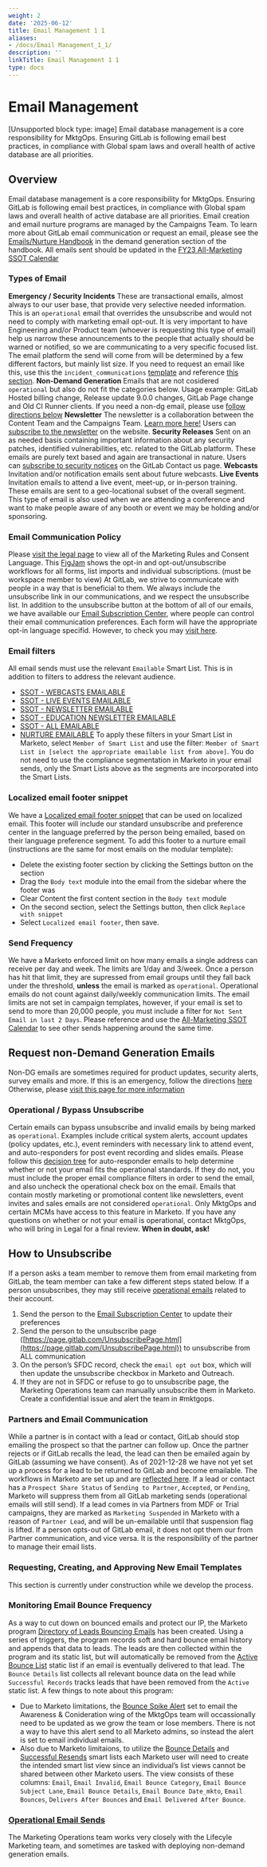 ```yaml
---
weight: 2
date: '2025-06-12'
title: Email Management 1 1
aliases:
- /docs/Email Management_1_1/
description: ''
linkTitle: Email Management 1 1
type: docs
---
```


# Email Management

[Unsupported block type: image]
Email database management is a core responsibility for MktgOps. Ensuring GitLab is following email best practices, in compliance with Global spam laws and overall health of active database are all priorities.
## Overview
Email database management is a core responsibility for MktgOps. Ensuring GitLab is following email best practices, in compliance with Global spam laws and overall health of active database are all priorities.
Email creation and email nurture programs are managed by the Campaigns Team. To learn more about GitLab email communication or request an email, please see the [Emails/Nurture Handbook](https://handbook.gitlab.com/handbook/marketing/lifecycle-marketing/emails-nurture/) in the demand generation section of the handbook.
All emails sent should be updated in the [FY23 All-Marketing SSOT Calendar](https://handbook.gitlab.com/handbook/marketing/#marketing-calendar-inputs)
### Types of Email
**Emergency / Security Incidents** These are transactional emails, almost always to our user base, that provide very selective needed information. This is an `operational` email that overrides the unsubscribe and would not need to comply with marketing email opt-out.
It is very important to have Engineering and/or Product team (whoever is requesting this type of email) help us narrow these announcements to the people that actually should be warned or notified, so we are communicating to a very specific focused list. The email platform the send will come from will be determined by a few different factors, but mainly list size. If you need to request an email like this, use this the `incident_communications` [template](https://gitlab.com/gitlab-com/marketing/marketing-operations/-/issues/new?issuable_template=incident_communications) and reference [this section](https://handbook.gitlab.com/handbook/marketing/marketing-operations/).
**Non-Demand Generation** Emails that are not cosidered `operational` but also do not fit the categories below. Usage example: GitLab Hosted billing change, Release update 9.0.0 changes, GitLab Page change and Old CI Runner clients. If you need a non-dg email, please use [follow directions below](https://handbook.gitlab.com/handbook/marketing/marketing-operations/email-management/#request-non-demand-generation-emails)
**Newsletter** The newsletter is a collaboration between the Content Team and the Campaigns Team. [Learn more here!](https://handbook.gitlab.com/handbook/marketing/lifecycle-marketing/email-processes-requests/#newsletter) Users can [subscribe to the newsletter](https://about.gitlab.com/company/contact/) on the website.
**Security Releases** Sent on an as needed basis containing important information about any security patches, identified vulnerabilities, etc. related to the GitLab platform. These emails are purely text based and again are transactional in nature. Users can [subscribe to security notices](https://about.gitlab.com/company/contact/#security-notices) on the GitLab Contact us page.
**Webcasts** Invitation and/or notification emails sent about future webcasts.
**Live Events** Invitation emails to attend a live event, meet-up, or in-person training. These emails are sent to a geo-locational subset of the overall segment. This type of email is also used when we are attending a conference and want to make people aware of any booth or event we may be holding and/or sponsoring.
### Email Communication Policy
Please [visit the legal page](https://internal.gitlab.com/handbook/legal-and-corporate-affairs/legal-privacy/#marketing-rules-and-consent-language/) to view all of the Marketing Rules and Consent Language.
This [FigJam](https://www.figma.com/file/fUbK9fPM0DOVf1ob6IIDbx/Opt-in-Workflow_2023-08-22_10-58-58?type=whiteboard&t=S4UoLJlyfrDlhTmw-1) shows the opt-in and opt-out/unsubscribe workflows for all forms, list imports and individual subscriptions. (must be workspace member to view)
At GitLab, we strive to communicate with people in a way that is beneficial to them. We always include the unsubscribe link in our communications, and we respect the unsubscribe list. In addition to the unsubscribe button at the bottom of all of our emails, we have available our [Email Subscription Center](https://about.gitlab.com/company/preference-center/), where people can control their email communication preferences.
Each form will have the appropriate opt-in language specifid. However, to check you may [visit here](https://docs.google.com/document/d/1UEfWo26DP7nRPrWRWo7O7oSrNp_rRuVqyN_vC7SwXME/edit?usp=sharing).
### Email filters
All email sends must use the relevant `Emailable` Smart List. This is in addition to filters to address the relevant audience.
- [SSOT - WEBCASTS EMAILABLE](https://engage-ab.marketo.com/?munchkinId=194-VVC-221#/classic/SL52991024A1)
- [SSOT - LIVE EVENTS EMAILABLE](https://engage-ab.marketo.com/?munchkinId=194-VVC-221#/classic/SL52991025A1)
- [SSOT - NEWSLETTER EMAILABLE](https://engage-ab.marketo.com/?munchkinId=194-VVC-221#/classic/SL52991026A1)
- [SSOT - EDUCATION NEWSLETTER EMAILABLE](https://engage-ab.marketo.com/?munchkinId=194-VVC-221#/classic/SL52991027A1)
- [SSOT - ALL EMAILABLE](https://engage-ab.marketo.com/?munchkinId=194-VVC-221#/classic/SL52996261A1)
- [NURTURE EMAILABLE](https://engage-ab.marketo.com/?munchkinId=194-VVC-221#/classic/SL52969344A1)
To apply these filters in your Smart List in Marketo, select `Member of Smart List` and use the filter: `Member of Smart List in [select the appropriate emailable list from above]`.
You do not need to use the compliance segmentation in Marketo in your email sends, only the Smart Lists above as the segments are incorporated into the Smart Lists.
### Localized email footer snippet
We have a [Localized email footer snippet](https://engage-ab.marketo.com/?munchkinId=194-VVC-221#/classic/SN15Z1B2ZN16) that can be used on localized email. This footer will include our standard unsubscribe and preference center in the language preferred by the person being emailed, based on their language preference segment. To add this footer to a nurture email (instructions are the same for most emails on the modular template):
- Delete the existing footer section by clicking the Settings button on the section
- Drag the `Body text` module into the email from the sidebar where the footer was
- Clear Content the first content section in the `Body text` module
- On the second section, select the Settings button, then click `Replace with snippet`
- Select `Localized email footer`, then save.
### Send Frequency
We have a Marketo enforced limit on how many emails a single address can receive per day and week. The limits are 1/day and 3/week. Once a person has hit that limit, they are supressed from email groups until they fall back under the threshold, **unless** the email is marked as `operational`. Operational emails do not count against daily/weekly communication limits.
The email limits are not set in campaign templates, however, if your email is set to send to more than 20,000 people, you must include a filter for `Not Sent Email in last 2 Days`.
Please reference and use the [All-Marketing SSOT Calendar](https://internal.gitlab.com/handbook/marketing/#fy25-ssot-marketing-calendar) to see other sends happening around the same time.
## Request non-Demand Generation Emails
Non-DG emails are sometimes required for product updates, security alerts, survey emails and more. If this is an emergency, follow the directions [here](https://handbook.gitlab.com/handbook/marketing/emergency-response/#marketing-emergency-response) Otherwise, please [visit this page for more information](https://handbook.gitlab.com/handbook/marketing/marketing-operations/email-management/operational-email-sends/)
### Operational / Bypass Unsubscribe
Certain emails can bypass unsubscribe and invalid emails by being marked as `operational`. Examples include critical system alerts, account updates (policy updates, etc.), event reminders with necessary link to attend event, and auto-responders for post event recording and slides emails. Please follow this [decision tree](https://www.figma.com/file/NmnCPyzTwg0szmFEYhIAnh/Decision-Tree-for-Operational_2023-08-23_20-50-07?type=whiteboard&node-id=0%3A1&t=BpnsLh0xK6S9yxOf-1) for auto-responder emails to help determine whether or not your email fits the operational standards. If they do not, you must include the proper email compliance filters in order to send the email, and also uncheck the operational check box on the email.
Emails that contain mostly marketing or promotional content like newsletters, event invites and sales emails are not considered `operational`. Only MktgOps and certain MCMs have access to this feature in Marketo. If you have any questions on whether or not your email is operational, contact MktgOps, who will bring in Legal for a final review. **When in doubt, ask!**
## How to Unsubscribe
If a person asks a team member to remove them from email marketing from GitLab, the team member can take a few different steps stated below. If a person unsubscribes, they may still receive [operational emails](https://handbook.gitlab.com/handbook/marketing/marketing-operations/email-management/#operational--bypass-unsubscribe) related to their account.
1. Send the person to the [Email Subscription Center](https://about.gitlab.com/company/preference-center/) to update their preferences
1. Send the person to the unsubscribe page ([https://page.gitlab.com/UnsubscribePage.html](https://page.gitlab.com/UnsubscribePage.html)) to unsubscribe from ALL communication
1. On the person’s SFDC record, check the `email opt out` box, which will then update the unsubscribe checkbox in Marketo and Outreach.
1. If they are not in SFDC or refuse to go to unsubscribe page, the Marketing Operations team can manually unsubscribe them in Marketo. Create a confidential issue and alert the team in #mktgops.
### Partners and Email Communication
While a partner is in contact with a lead or contact, GitLab should stop emailing the prospect so that the partner can follow up. Once the partner rejects or if GitLab recalls the lead, the lead can then be emailed again by GitLab (assuming we have consent). As of 2021-12-28 we have not yet set up a process for a lead to be returned to GitLab and become emailable.
The workflows in Marketo are set up and are [reflected here](https://www.figma.com/file/XPEIfQ3ZBoIuK01U6XCAyH/Partner-Opt-in--Email-Compliance-Flow_2023-08-30_16-10-19?type=whiteboard&node-id=0%3A1&t=LTAXXtADs19U4fHf-1). If a lead or contact has a `Prospect Share Status` of `Sending to Partner`, `Accepted`, or `Pending`, Marketo will suppress them from all GitLab marketing sends (operational emails will still send).
If a lead comes in via Partners from MDF or Trial campaigns, they are marked as `Marketing Suspended` in Marketo with a reason of `Partner Lead`, and will be un-emailable until that suspension flag is lifted.
If a person opts-out of GitLab email, it does not opt them our from Partner communication, and vice versa. It is the responsibility of the partner to manage their email lists.
### Requesting, Creating, and Approving New Email Templates
This section is currently under construction while we develop the process.
### Monitoring Email Bounce Frequency
As a way to cut down on bounced emails and protect our IP, the Marketo program [Directory of Leads Bouncing Emails](https://engage-ab.marketo.com/?munchkinId=194-VVC-221#/classic/PG13085A1) has been created. Using a series of triggers, the program records soft and hard bounce email history and appends that data to leads. The leads are then collected within the program and its static list, but will automatically be removed from the [Active Bounce List](https://engage-ab.marketo.com/?munchkinId=194-VVC-221#/classic/ST25117A1LA1) static list if an email is eventually delivered to that lead. The `Bounce Details` list collects all relevant bounce data on the lead while `Successful Records` tracks leads that have been removed from the `Active` static list. A few things to note about this program:
- Due to Marketo limitations, the [Bounce Spike Alert](https://engage-ab.marketo.com/?munchkinId=194-VVC-221#/classic/SC33241A1ZN19) set to email the Awareness & Conideration wing of the MktgOps team will occassionally need to be updated as we grow the team or lose members. There is not a way to have this alert send to all Marketo admins, so instead the alert is set to email individual emails.
- Also due to Marketo limitaions, to utilize the [Bounce Details](https://engage-ab.marketo.com/?munchkinId=194-VVC-221#/classic/SL53109072A1LA1) and [Successful Resends](https://engage-ab.marketo.com/?munchkinId=194-VVC-221#/classic/SL53109462A1LA1) smart lists each Marketo user will need to create the intended smart list view since an individual’s list views cannot be shared between other Marketo users. The view consists of these columns: `Email`, `Email Invalid`, `Email Bounce Category`, `Email Bounce Subject Lane`, `Email Bounce Details`, `Email Bounce Date_mkto`, `Email Bounces`, `Delivers After Bounces` and `Email Delivered After Bounce`.
### [Operational Email Sends](https://handbook.gitlab.com/handbook/marketing/marketing-operations/email-management/operational-email-sends/)
The Marketing Operations team works very closely with the Lifecyle Marketing team, and sometimes are tasked with deploying non-demand generation emails.

